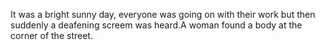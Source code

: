 It was a bright sunny day, everyone was going on with their work but then suddenly a deafening screem was heard.A woman found a body at the corner of the street.